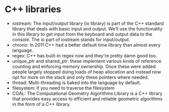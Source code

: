 # C++ libraries

* iostream: The input/output library (io library) is part of the C++ standard library that deals with basic input and output. We’ll use the functionality in this library to get input from the keyboard and output data to the console. The io part of iostream stands for input/output.
* chrono: In 2011 C++ had a better default time library than almost every language.
* regex: C++ has built-in regex now and they're pretty damn good too.
* unique_ptr and shared_ptr: these implement various kinds of reference counting and enforcing memory ownership. Once these were added people largely stopped doing loads of heap allocation and instead now opt for more on the stack and only these pointers where needed.
* thread: Multi-threading is baked into the language by default.
* filesystem: if you need to traverse the filesystem
* CGAL: The Computational Geometry Algorithms Library is a C++ library that provides easy access to efficient and reliable geometric algorithms in the form of a C++ library.
